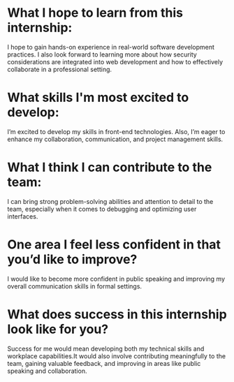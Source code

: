 # What I hope to learn from this internship:

I hope to gain hands-on experience in real-world software development practices. I also look forward to learning more about how security considerations are integrated into web development and how to effectively collaborate in a professional setting.

# What skills I'm most excited to develop:

I’m excited to develop my skills in front-end technologies. Also, I’m eager to enhance my collaboration, communication, and project management skills.

# What I think I can contribute to the team:

I can bring strong problem-solving abilities and attention to detail to the team, especially when it comes to debugging and optimizing user interfaces.

# One area I feel less confident in that you’d like to improve?

I would like to become more confident in public speaking and improving my overall communication skills in formal settings.

# What does success in this internship look like for you?

Success for me would mean developing both my technical skills and workplace capabilities.It would also involve contributing meaningfully to the team, gaining valuable feedback, and improving in areas like public speaking and collaboration.
